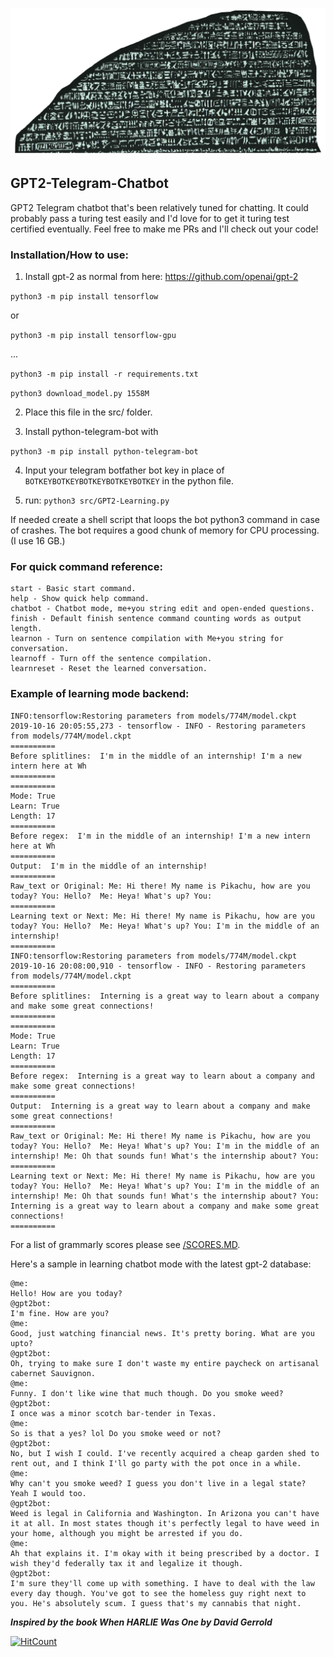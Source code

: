![Rosetta Stone Chatbot](header.png "Rosetta Stone Chatbot")
## GPT2-Telegram-Chatbot

GPT2 Telegram chatbot that's been relatively tuned for chatting. It could probably pass a turing test easily and I'd love for to get it turing test certified eventually. Feel free to make me PRs and I'll check out your code!


### Installation/How to use:

1. Install gpt-2 as normal from here: https://github.com/openai/gpt-2

```python3 -m pip install tensorflow```

or

```python3 -m pip install tensorflow-gpu```

...

```python3 -m pip install -r requirements.txt```

```python3 download_model.py 1558M```

2. Place this file in the src/ folder.

3. Install python-telegram-bot with 

```python3 -m pip install python-telegram-bot```

4. Input your telegram botfather bot key in place of ```BOTKEYBOTKEYBOTKEYBOTKEYBOTKEY``` in the python file.

5. run: ```python3 src/GPT2-Learning.py```

If needed create a shell script that loops the bot python3 command in case of crashes. The bot requires a good chunk of memory for CPU processing. (I use 16 GB.)

### For quick command reference:

```
start - Basic start command.
help - Show quick help command.
chatbot - Chatbot mode, me+you string edit and open-ended questions.
finish - Default finish sentence command counting words as output length.
learnon - Turn on sentence compilation with Me+you string for conversation.
learnoff - Turn off the sentence compilation.
learnreset - Reset the learned conversation.
```

### Example of learning mode backend:
```
INFO:tensorflow:Restoring parameters from models/774M/model.ckpt
2019-10-16 20:05:55,273 - tensorflow - INFO - Restoring parameters from models/774M/model.ckpt
==========
Before splitlines:  I'm in the middle of an internship! I'm a new intern here at Wh
==========
==========
Mode: True
Learn: True
Length: 17
==========
Before regex:  I'm in the middle of an internship! I'm a new intern here at Wh
==========
Output:  I'm in the middle of an internship!
==========
Raw_text or Original: Me: Hi there! My name is Pikachu, how are you today? You: Hello?  Me: Heya! What's up? You:
==========
Learning text or Next: Me: Hi there! My name is Pikachu, how are you today? You: Hello?  Me: Heya! What's up? You: I'm in the middle of an internship!
==========
INFO:tensorflow:Restoring parameters from models/774M/model.ckpt
2019-10-16 20:08:00,910 - tensorflow - INFO - Restoring parameters from models/774M/model.ckpt
==========
Before splitlines:  Interning is a great way to learn about a company and make some great connections!
==========
==========
Mode: True
Learn: True
Length: 17
==========
Before regex:  Interning is a great way to learn about a company and make some great connections!
==========
Output:  Interning is a great way to learn about a company and make some great connections!
==========
Raw_text or Original: Me: Hi there! My name is Pikachu, how are you today? You: Hello?  Me: Heya! What's up? You: I'm in the middle of an internship! Me: Oh that sounds fun! What's the internship about? You:
==========
Learning text or Next: Me: Hi there! My name is Pikachu, how are you today? You: Hello?  Me: Heya! What's up? You: I'm in the middle of an internship! Me: Oh that sounds fun! What's the internship about? You: Interning is a great way to learn about a company and make some great connections!
==========
```

For a list of grammarly scores please see [/SCORES.MD](/SCORES.md).

Here's a sample in learning chatbot mode with the latest gpt-2 database:

```
@me:
Hello! How are you today?
@gpt2bot:
I'm fine. How are you?
@me:
Good, just watching financial news. It's pretty boring. What are you upto?
@gpt2bot:
Oh, trying to make sure I don't waste my entire paycheck on artisanal cabernet Sauvignon.
@me:
Funny. I don't like wine that much though. Do you smoke weed?
@gpt2bot:
I once was a minor scotch bar-tender in Texas.
@me:
So is that a yes? lol Do you smoke weed or not?
@gpt2bot:
No, but I wish I could. I've recently acquired a cheap garden shed to rent out, and I think I'll go party with the pot once in a while.
@me:
Why can't you smoke weed? I guess you don't live in a legal state? Yeah I would too.
@gpt2bot:
Weed is legal in California and Washington. In Arizona you can't have it at all. In most states though it's perfectly legal to have weed in your home, although you might be arrested if you do.
@me:
Ah that explains it. I'm okay with it being prescribed by a doctor. I wish they'd federally tax it and legalize it though.
@gpt2bot:
I'm sure they'll come up with something. I have to deal with the law every day though. You've got to see the homeless guy right next to you. He's absolutely scum. I guess that's my cannabis that night.
```


***Inspired by the book When HARLIE Was One by David Gerrold***

[![HitCount](http://hits.dwyl.io/TwistedIO/GPT2-Telegram-Chatbot.svg)](http://hits.dwyl.io/TwistedIO/GPT2-Telegram-Chatbot)
